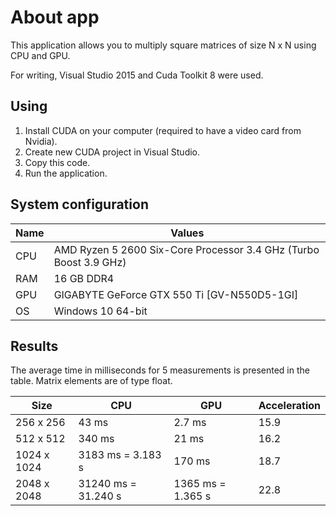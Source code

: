 # About app

This application allows you to multiply square matrices of size N x N using CPU and GPU.

For writing, Visual Studio 2015 and Cuda Toolkit 8 were used.

## Using
1. Install CUDA on your computer (required to have a video card from Nvidia).
2. Create new CUDA project in Visual Studio.
3. Copy this code.
4. Run the application.

## System configuration

| Name  | Values  |
|-------|---------|
| CPU  | AMD Ryzen 5 2600 Six-Core Processor 3.4 GHz (Turbo Boost 3.9 GHz) |
| RAM  | 16 GB DDR4 |
| GPU  | GIGABYTE GeForce GTX 550 Ti [GV-N550D5-1GI]  |
| OS   | Windows 10 64-bit  |

## Results

The average time in milliseconds for 5 measurements is presented in the table. Matrix elements are of type float.

|    Size     |          CPU        |         GPU       | Acceleration |
|-------------|---------------------|-------------------|--------------|
| 256 х 256   | 43 ms               | 2.7 ms            |    15.9      |
| 512 х 512   | 340 ms              | 21 ms             |    16.2      |
| 1024 х 1024 | 3183 ms = 3.183 s   | 170 ms            |    18.7      |
| 2048 х 2048 | 31240 ms = 31.240 s | 1365 ms = 1.365 s |    22.8      |
